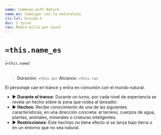 ```yaml
---
name: Commune with Nature
name_es: Comulgar con la naturaleza
cls-lvl: Druida-5
dur: 1 turno
ran: Media milla por nivel
---
```

# `=this.name_es`
###### (`=this.name`)

>**Duración:** `=this.dur`
>**Alcance:** `=this.ran`

El personaje cae en trance y entra en comunión con el mundo natural.
- ▶ **Durante el trance:** Durante un turno, por cada nivel de experiencia se revela un hecho sobre la zona que rodea al lanzador. 
- ▶ **Hechos:** Recibe conocimiento de una de las siguientes características, en una dirección concreta: el terreno, cuerpos de agua, plantas, animales, minerales o criaturas inteligentes. 
- ▶ **Restricciones:** Este hechizo no tiene efecto si se lanza bajo tierra o en un entorno que no sea natural.